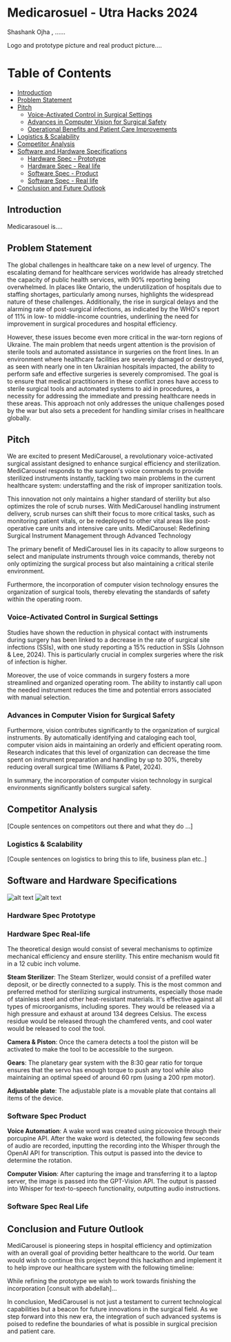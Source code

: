 # Medicarosuel  - Utra Hacks 2024 
Shashank Ojha , ......

Logo and prototype picture and real product picture....

# Table of Contents
- [Introduction](#introduction)
- [Problem Statement](#problem-statement)
- [Pitch](#pitch)
  - [Voice-Activated Control in Surgical Settings](#voice-activated-control-in-surgical-settings)
  - [Advances in Computer Vision for Surgical Safety](#advances-in-computer-vision-for-surgical-safety)
  - [Operational Benefits and Patient Care Improvements](#operational-benefits-and-patient-care-improvements)
- [Logistics & Scalability](#logistics--scalability)
- [Competitor Analysis](#competitor-analysis)
- [Software and Hardware Specifications](#software-and-hardware-specifications)
  - [Hardware Spec - Prototype](#hardware-spec---prototype)
  - [Hardware Spec - Real life](#hardware-spec---real-life)
  - [Software Spec - Product](#software-spec---product)
  - [Software Spec - Real life](#software-spec---real-life)
- [Conclusion and Future Outlook](#conclusion-and-future-outlook)

## Introduction
Medicarasouel is....

## Problem Statement

The global challenges in healthcare take on a new level of urgency. The escalating demand for healthcare services worldwide has already stretched the capacity of public health services, with 90% reporting being overwhelmed. In places like Ontario, the underutilization of hospitals due to staffing shortages, particularly among nurses, highlights the widespread nature of these challenges. Additionally, the rise in surgical delays and the alarming rate of post-surgical infections, as indicated by the WHO's report of 11% in low- to middle-income countries, underlining the need for improvement in surgical procedures and hospital efficiency.

However, these issues become even more critical in the war-torn regions of Ukraine. The main problem that needs urgent attention is the provision of sterile tools and automated assistance in surgeries on the front lines. In an environment where healthcare facilities are severely damaged or destroyed, as seen with nearly one in ten Ukrainian hospitals impacted, the ability to perform safe and effective surgeries is severely compromised. The goal is to ensure that medical practitioners in these conflict zones have access to sterile surgical tools and automated systems to aid in procedures, a necessity for addressing the immediate and pressing healthcare needs in these areas. This approach not only addresses the unique challenges posed by the war but also sets a precedent for handling similar crises in healthcare globally.

## Pitch
We are excited to present MediCarousel, a revolutionary voice-activated surgical assistant designed to enhance surgical efficiency and sterilization. MediCarousel responds to the surgeon's voice commands to provide sterilized instruments instantly, tackling two main problems in the current healthcare system: understaffing and the risk of improper sanitization tools. 

This innovation not only maintains a higher standard of sterility but also optimizes the role of scrub nurses. With MediCarousel handling instrument delivery, scrub nurses can shift their focus to more critical tasks, such as monitoring patient vitals, or be redeployed to other vital areas like post-operative care units and intensive care units.
MediCarousel: Redefining Surgical Instrument Management through Advanced Technology

The primary benefit of MediCarousel lies in its capacity to allow surgeons to select and manipulate instruments through voice commands, thereby not only optimizing the surgical process but also maintaining a critical sterile environment. 

Furthermore, the incorporation of computer vision technology ensures the organization of surgical tools, thereby elevating the standards of safety within the operating room. 

### Voice-Activated Control in Surgical Settings
Studies have shown the reduction in physical contact with instruments during surgery has been linked to a decrease in the rate of surgical site infections (SSIs), with one study reporting a 15% reduction in SSIs (Johnson & Lee, 2024). This is particularly crucial in complex surgeries where the risk of infection is higher.

Moreover, the use of voice commands in surgery fosters a more streamlined and organized operating room. The ability to instantly call upon the needed instrument reduces the time and potential errors associated with manual selection. 

### Advances in Computer Vision for Surgical Safety
Furthermore, vision contributes significantly to the organization of surgical instruments. By automatically identifying and cataloging each tool, computer vision aids in maintaining an orderly and efficient operating room. Research indicates that this level of organization can decrease the time spent on instrument preparation and handling by up to 30%, thereby reducing overall surgical time (Williams & Patel, 2024).

In summary, the incorporation of computer vision technology in surgical environments significantly bolsters surgical safety. 

## Competitor Analysis
[Couple sentences on competitors out there and what they do …]

### Logistics & Scalability
[Couple sentences on logistics to bring this to life, business plan etc..]

## Software and Hardware Specifications
![alt text](https://github.com/aghassel/utrahacks/blob/main/images/Build.jpg?raw=True)
![alt text](https://github.com/aghassel/utrahacks/blob/main/images/AI%20concept.png?raw=True)

### Hardware Spec Prototype

### Hardware Spec Real-life
The theoretical design would consist of several mechanisms to optimize mechanical efficiency and ensure sterility. This entire mechanism would fit in a 12 cubic inch volume.

**Steam Sterilizer**: 
The Steam Sterlizer, would consist of a prefilled water deposit, or be directly connected to a supply.  This is the most common and preferred method for sterilizing surgical instruments, especially those made of stainless steel and other heat-resistant materials. It's effective against all types of microorganisms, including spores. They would be released via a high pressure and exhaust at around 134 degrees Celsius. The excess residue would be released through the chamfered vents, and cool water would be released to cool the tool. 

**Camera & Piston**:
Once the camera detects a tool the piston will be activated to make the tool to be accessible to the surgeon.

**Gears**: 
The planetary gear system with the 8:30 gear ratio for torque ensures that the servo has enough torque to push any tool while also maintaining an optimal speed of around 60 rpm (using a 200 rpm motor).

**Adjustable plate**:
The adjustable plate is a movable plate that contains all items of the device. 

### Software Spec Product
**Voice Automation**:
A wake word was created using picovoice through their porcupine API. After the wake word is detected, the following few seconds of audio are recorded, inputting the recording into the Whisper through the OpenAI API for transcription. This output is passed into the device to determine the rotation.

**Computer Vision**:
After capturing the image and transferring it to a laptop server, the image is passed into the GPT-Vision API. The output is passed into Whisper for text-to-speech functionality, outputting audio instructions.

### Software Spec Real Life


## Conclusion and Future Outlook
MediCarousel is pioneering steps in hospital efficiency and optimization with an overall goal of providing better healthcare to the world. Our team would wish to continue this project beyond this hackathon and implement it to help improve our healthcare system with the following timeline: 


While refining the prototype we wish to work towards finishing the incorporation [consult with abdellah]...
 
In conclusion, MediCarousel is not just a testament to current technological capabilities but a beacon for future innovations in the surgical field. As we step forward into this new era, the integration of such advanced systems is poised to redefine the boundaries of what is possible in surgical precision and patient care.



